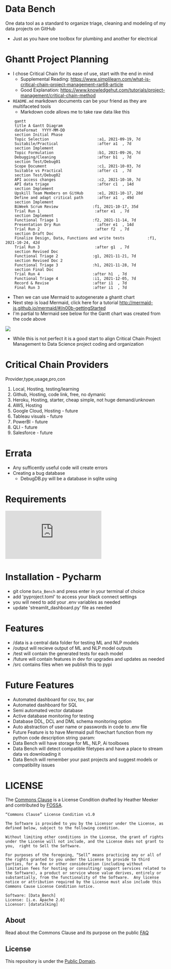 # Data Bench
One data tool as a standard to organize triage, cleaning and modeling of my data projects on GitHub
* Just as you have one toolbox for plumbing and another for electrical


# Ghantt Project Planning
- I chose Critical Chain for its ease of use, start with the end in mind
  - Supplemental Reading: https://www.simplilearn.com/what-is-critical-chain-project-management-rar68-article
  - Good Explanation: https://www.knowledgehut.com/tutorials/project-management/critical-chain-method
- `README.md` markdown documents can be your friend as they are multifaceted tools
  - Markdown code allows me to take raw data like this
```
    gantt
    title A Gantt Diagram
    dateFormat  YYYY-MM-DD
    section Initial Phase
    Topic Selection                     :a1, 2021-09-19, 7d
    Suitabile/Practical                 :after a1  , 7d
    section Implement
    Topic Formulation                   :b1, 2021-09-26, 7d
    Debugging/Cleaning                  :after b1  , 7d
    section Test/Debug01
    Scope Document                      :c1, 2021-10-03, 7d
    Suitable vs Practical               :after c1  , 7d
    section Test/Debug02
    API access changes                  :c2, 2021-10-10, 7d
    API data triage                     :after c1  , 14d
    section Implement
    Upskill Team Members on GitHub      :e1, 2021-10-17, 28d
    Define and adapt critical path      :after a1  , 49d
    section Implement
    BiWeek Scrum Review               :f1, 2021-10-17, 35d
    Trial Run 1                        :after e1  , 7d
    section Implement
    Functional Triage 1               :f2, 2021-11-14, 7d
    Presentation Dry Run                :after e1  , 14d
    Trial Run 2                        :after f2  , 7d
    section Draft Doc
    Finalize Design, Data, Functions and write tests          :f1, 2021-10-24, 42d
    Trial Run 3                        :after g1  , 7d
    section Revised Doc
    Functional Triage 2               :g1, 2021-11-21, 7d
    section Revised Doc 2
    Functional Triage 3               :h1, 2021-11-28, 7d
    section Final Doc
    Trial Run 4                       :after h1  , 7d
    Functional Triage 4               :i1, 2021-12-05, 7d
    Record & Revise                   :after i1  , 7d
    Final Run 3                       :after i1  , 7d

``` 
- Then we can use Mermaid to autogenerate a ghantt chart
- Next step is load Mermaid, click here for a tutorial http://mermaid-js.github.io/mermaid/#/n00b-gettingStarted
- I'm partial to Mermaid see below for the Gantt chart was created from the code above

[![](https://mermaid.ink/img/pako:eNqNlclu2zAQhl9loENPdizSjhfd0qpJczBgJC6KAr5Q1EgiIlECSSVIA797qaWSY1t2CR_kIefnNwsxHw7PQ3Q8J2bSmJ0Eu4wwKcIdPFQm8AWLFcuarZAZvM9VxgzAb7vG6_XY95s9jdyIXMKjFEawFDYJ09hsbfNCcHjGtD1ybnmMjIC6lIzd1ZisRrAIG-fnUhgWiBQnG8WsP7fap86RQQWMAPSOHVBWpJihNIcwVRRlygZwvOAAhs57TR-DMo6FjCffUmTSfsAQTHAWZovaTGoVl7Tx8bxA8HNeVoxwPjn8Hw9xx-70ODm2XK8ahtLT8vBrPLTZuds8AuMctQaeMBmjPsdDex7i9rKVs20SBkbZvsGBSh_wkNnlav0s9ItIU8vJMlhjFqDSYI89CPOjDFpBPMgOWdjvZVeuSEgEJkNgISsMcCWaFBXMJBe7aLa6DPZV_EJ8sdVTZQZP-Crw7VguOsKa3raSW1U9kKdSAoGB1bLg_3T0fSlru9XcNmknJyhdvexv1ituFGqr07wDX73XUJdQunr1MdArMUT0XAy-srtV27cxCIsv_tiHgFrEcgS-7aJRF5qua_hmq4dgbMvqgTRTG9uMniBOryDGZ9NcVVVjeAB5kujj2L2Y9Imm5KIm0CHVY1wvOVRdnqrW2es5-8Bnl-NOPsV9CnLs7okOhI7d2971CXmuQvjSxjd8o_h8Y819qUJn3ZyRk6GdQiK0k-ujsu0ck9gXsXM8-xlixMrU7Jyd3NujrDT587vkjmdUiSOnLKox1s41x4tYqjvr91CYXHXGNGch2r8fjnkv6jEptLGSPJeRiCt7qVJrTowptDeZVNs3sTBJGdzwPJtoESZMmeR1NZ_M6XzJ6BTniym7nU5DHpDVMqIzEoULl1Dm7PcjB-v7181Mrkfz_i8yxwvO?type=png)](https://mermaid.live/edit#pako:eNqNlclu2zAQhl9loENPdizSjhfd0qpJczBgJC6KAr5Q1EgiIlECSSVIA797qaWSY1t2CR_kIefnNwsxHw7PQ3Q8J2bSmJ0Eu4wwKcIdPFQm8AWLFcuarZAZvM9VxgzAb7vG6_XY95s9jdyIXMKjFEawFDYJ09hsbfNCcHjGtD1ybnmMjIC6lIzd1ZisRrAIG-fnUhgWiBQnG8WsP7fap86RQQWMAPSOHVBWpJihNIcwVRRlygZwvOAAhs57TR-DMo6FjCffUmTSfsAQTHAWZovaTGoVl7Tx8bxA8HNeVoxwPjn8Hw9xx-70ODm2XK8ahtLT8vBrPLTZuds8AuMctQaeMBmjPsdDex7i9rKVs20SBkbZvsGBSh_wkNnlav0s9ItIU8vJMlhjFqDSYI89CPOjDFpBPMgOWdjvZVeuSEgEJkNgISsMcCWaFBXMJBe7aLa6DPZV_EJ8sdVTZQZP-Crw7VguOsKa3raSW1U9kKdSAoGB1bLg_3T0fSlru9XcNmknJyhdvexv1ituFGqr07wDX73XUJdQunr1MdArMUT0XAy-srtV27cxCIsv_tiHgFrEcgS-7aJRF5qua_hmq4dgbMvqgTRTG9uMniBOryDGZ9NcVVVjeAB5kujj2L2Y9Imm5KIm0CHVY1wvOVRdnqrW2es5-8Bnl-NOPsV9CnLs7okOhI7d2971CXmuQvjSxjd8o_h8Y819qUJn3ZyRk6GdQiK0k-ujsu0ck9gXsXM8-xlixMrU7Jyd3NujrDT587vkjmdUiSOnLKox1s41x4tYqjvr91CYXHXGNGch2r8fjnkv6jEptLGSPJeRiCt7qVJrTowptDeZVNs3sTBJGdzwPJtoESZMmeR1NZ_M6XzJ6BTniym7nU5DHpDVMqIzEoULl1Dm7PcjB-v7181Mrkfz_i8yxwvO)

- While this is not perfect it is a good start to align Critical Chain Project Management to Data Science project 
  coding and organization


# Critical Chain Providers
Provider,type,usage,pro,con
1. Local, Hosting, testing/learning
2. Github, Hosting, code link, free, no dymanic
3. Heroku, Hosting, starter, cheap simple, not huge demand/unknown
4. AWS, Hosting
5. Google Cloud, Hosting - future
6. Tableau visuals - future
7. PowerBI - future
8. QLI - future
9. Salesforce - future


# Errata
- Any sufficently useful code will create errors
- Creating a bug database
  - DebugDB.py will be a database in sqlite using


# Requirements
![Requirements.txt](https://github.com/datatalking/Data_Bench/requirements.txt)


# Installation - Pycharm
- git clone `Data_Bench` and press enter in your terminal of choice
- add 'pyproject.toml' to access your black connect settings
- you will need to add your .env variables as needed
- update 'streamlit_dashboard.py' file as needed


# Features
* /data is a central data folder for testing ML and NLP models
* /output will recieve output of ML and NLP model outputs
* /test will contain the generated tests for each model
* /future will contain features in dev for upgrades and updates as needed
* /src contains files when we publish this to pypi


# Future Features
* Automated dashboard for csv, tsv, par
* Automated dashboard for SQL
* Semi automated vector database
* Active database monitoring for testing
* Database DDL, DCL and DML schema monitoring option
* Auto abstraction of user name or passwords in code to .env file
* Future Feature is to have Mermaid pull flowchart function from my python code description string :param:
* Data Bench will have storage for ML, NLP, Ai toolboxes
* Data Bench will detect compatible filetypes and have a place to stream data vs downloading it
* Data Bench will remember your past projects and suggest models or compatibility issues


# LICENSE
The [Commons Clause](https://commonsclause.com) is a License Condition drafted by Heather Meeker and contributed by [FOSSA](https://fossa.io).

```plaintext
“Commons Clause” License Condition v1.0

The Software is provided to you by the Licensor under the License, as defined below, subject to the following condition.

Without limiting other conditions in the License, the grant of rights under the License will not include, and the License does not grant to you,  right to Sell the Software.

For purposes of the foregoing, “Sell” means practicing any or all of the rights granted to you under the License to provide to third parties, for a fee or other consideration (including without limitation fees for hosting or consulting/ support services related to the Software), a product or service whose value derives, entirely or substantially, from the functionality of the Software.  Any license notice or attribution required by the License must also include this Commons Cause License Condition notice.

Software: [Data_Bench]
License: [i.e. Apache 2.0]
Licensor: [datatalking]
```

## About
Read about the Commons Clause and its purpose on the public [FAQ](https://commonsclause.com/#faq)

## License
This repository is under the [Public Domain](https://creativecommons.org/publicdomain/zero/1.0/legalcode).
